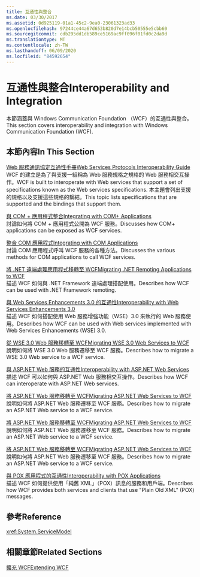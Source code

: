 ```yaml
---
title: 互通性與整合
ms.date: 03/30/2017
ms.assetid: 0d925119-01a1-45c2-9ea0-23061323ad33
ms.openlocfilehash: 97244ce44a67d653b820d7e14bcb50555e5cbb60
ms.sourcegitcommit: cdb295dd1db589ce5169ac9ff096f01fd0c2da9d
ms.translationtype: MT
ms.contentlocale: zh-TW
ms.lasthandoff: 06/09/2020
ms.locfileid: "84592654"
---
```

# <a name="interoperability-and-integration"></a><span data-ttu-id="544dd-102">互通性與整合</span><span class="sxs-lookup"><span data-stu-id="544dd-102">Interoperability and Integration</span></span>
<span data-ttu-id="544dd-103">本節涵蓋與 Windows Communication Foundation （WCF）的互通性與整合。</span><span class="sxs-lookup"><span data-stu-id="544dd-103">This section covers interoperability and integration with Windows Communication Foundation (WCF).</span></span>  
  
## <a name="in-this-section"></a><span data-ttu-id="544dd-104">本節內容</span><span class="sxs-lookup"><span data-stu-id="544dd-104">In This Section</span></span>  
 [<span data-ttu-id="544dd-105">Web 服務通訊協定互通性手冊</span><span class="sxs-lookup"><span data-stu-id="544dd-105">Web Services Protocols Interoperability Guide</span></span>](web-services-protocols-interoperability-guide.md)  
 <span data-ttu-id="544dd-106">WCF 的建立是為了與支援一組稱為 Web 服務規格之規格的 Web 服務相交互操作。</span><span class="sxs-lookup"><span data-stu-id="544dd-106">WCF is built to interoperate with Web services that support a set of specifications known as the Web services specifications.</span></span> <span data-ttu-id="544dd-107">本主題會列出支援的規格以及支援這些規格的繫結。</span><span class="sxs-lookup"><span data-stu-id="544dd-107">This topic lists specifications that are supported and the bindings that support them.</span></span>  
  
 [<span data-ttu-id="544dd-108">與 COM + 應用程式整合</span><span class="sxs-lookup"><span data-stu-id="544dd-108">Integrating with COM+ Applications</span></span>](integrating-with-com-plus-applications.md)  
 <span data-ttu-id="544dd-109">討論如何將 COM + 應用程式公開為 WCF 服務。</span><span class="sxs-lookup"><span data-stu-id="544dd-109">Discusses how COM+ applications can be exposed as WCF services.</span></span>  
  
 [<span data-ttu-id="544dd-110">整合 COM 應用程式</span><span class="sxs-lookup"><span data-stu-id="544dd-110">Integrating with COM Applications</span></span>](integrating-with-com-applications.md)  
 <span data-ttu-id="544dd-111">討論 COM 應用程式呼叫 WCF 服務的各種方法。</span><span class="sxs-lookup"><span data-stu-id="544dd-111">Discusses the various methods for COM applications to call WCF services.</span></span>  
  
 [<span data-ttu-id="544dd-112">將 .NET 遠端處理應用程式移轉至 WCF</span><span class="sxs-lookup"><span data-stu-id="544dd-112">Migrating .NET Remoting Applications to WCF</span></span>](migrating-net-remoting-applications-to-wcf.md)  
 <span data-ttu-id="544dd-113">描述 WCF 如何與 .NET Framework 遠端處理搭配使用。</span><span class="sxs-lookup"><span data-stu-id="544dd-113">Describes how WCF can be used with .NET Framework remoting.</span></span>  
  
 [<span data-ttu-id="544dd-114">與 Web Services Enhancements 3.0 的互通性</span><span class="sxs-lookup"><span data-stu-id="544dd-114">Interoperability with Web Services Enhancements 3.0</span></span>](interoperability-with-web-services-enhancements-3-0.md)  
 <span data-ttu-id="544dd-115">描述 WCF 如何搭配使用 Web 服務增強功能（WSE）3.0 來執行的 Web 服務使用。</span><span class="sxs-lookup"><span data-stu-id="544dd-115">Describes how WCF can be used with Web services implemented with Web Services Enhancements (WSE) 3.0.</span></span>  
  
 [<span data-ttu-id="544dd-116">從 WSE 3.0 Web 服務移轉至 WCF</span><span class="sxs-lookup"><span data-stu-id="544dd-116">Migrating WSE 3.0 Web Services to WCF</span></span>](migrating-wse-3-0-web-services-to-wcf.md)  
 <span data-ttu-id="544dd-117">說明如何將 WSE 3.0 Web 服務遷移至 WCF 服務。</span><span class="sxs-lookup"><span data-stu-id="544dd-117">Describes how to migrate a WSE 3.0 Web service to a WCF service.</span></span>  
  
 [<span data-ttu-id="544dd-118">與 ASP.NET Web 服務的互通性</span><span class="sxs-lookup"><span data-stu-id="544dd-118">Interoperability with ASP.NET Web Services</span></span>](interop-with-aspnet-web-services.md)  
 <span data-ttu-id="544dd-119">描述 WCF 可以如何與 ASP.NET Web 服務相交互操作。</span><span class="sxs-lookup"><span data-stu-id="544dd-119">Describes how WCF can interoperate with ASP.NET Web services.</span></span>  
  
 [<span data-ttu-id="544dd-120">將 ASP.NET Web 服務移轉至 WCF</span><span class="sxs-lookup"><span data-stu-id="544dd-120">Migrating ASP.NET Web Services to WCF</span></span>](migrating-aspnet-web-services-to-wcf.md)  
 <span data-ttu-id="544dd-121">說明如何將 ASP.NET Web 服務遷移至 WCF 服務。</span><span class="sxs-lookup"><span data-stu-id="544dd-121">Describes how to migrate an ASP.NET Web service to a WCF service.</span></span>  
  
 [<span data-ttu-id="544dd-122">將 ASP.NET Web 服務移轉至 WCF</span><span class="sxs-lookup"><span data-stu-id="544dd-122">Migrating ASP.NET Web Services to WCF</span></span>](migrating-aspnet-web-services-to-wcf.md)  
 <span data-ttu-id="544dd-123">說明如何將 ASP.NET Web 服務遷移至 WCF 服務。</span><span class="sxs-lookup"><span data-stu-id="544dd-123">Describes how to migrate an ASP.NET Web service to a WCF service.</span></span>  
  
 [<span data-ttu-id="544dd-124">將 ASP.NET Web 服務移轉至 WCF</span><span class="sxs-lookup"><span data-stu-id="544dd-124">Migrating ASP.NET Web Services to WCF</span></span>](migrating-aspnet-web-services-to-wcf.md)  
 <span data-ttu-id="544dd-125">說明如何將 ASP.NET Web 服務遷移至 WCF 服務。</span><span class="sxs-lookup"><span data-stu-id="544dd-125">Describes how to migrate an ASP.NET Web service to a WCF service.</span></span>  
  
 [<span data-ttu-id="544dd-126">與 POX 應用程式的互通性</span><span class="sxs-lookup"><span data-stu-id="544dd-126">Interoperability with POX Applications</span></span>](interoperability-with-pox-applications.md)  
 <span data-ttu-id="544dd-127">描述 WCF 如何提供使用「純舊 XML」（POX）訊息的服務和用戶端。</span><span class="sxs-lookup"><span data-stu-id="544dd-127">Describes how WCF provides both services and clients that use "Plain Old XML" (POX) messages.</span></span>  
  
## <a name="reference"></a><span data-ttu-id="544dd-128">參考</span><span class="sxs-lookup"><span data-stu-id="544dd-128">Reference</span></span>  
 <xref:System.ServiceModel>  
  
## <a name="related-sections"></a><span data-ttu-id="544dd-129">相關章節</span><span class="sxs-lookup"><span data-stu-id="544dd-129">Related Sections</span></span>  
 [<span data-ttu-id="544dd-130">擴充 WCF</span><span class="sxs-lookup"><span data-stu-id="544dd-130">Extending WCF</span></span>](../extending/index.md)
